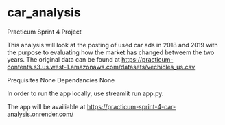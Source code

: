# car_analysis
Practicum Sprint 4 Project

This analysis will look at the posting of used car ads in 2018 and 2019 with the purpose to evaluating how the market has changed betweem the two years.
The original data can be found at https://practicum-contents.s3.us.west-1.amazonaws.com/datasets/vechicles_us.csv


Prequisites
None
Dependancies 
None

In order to run the app locally, use streamlit run app.py. 

The app will be availiable at https://practicum-sprint-4-car-analysis.onrender.com/